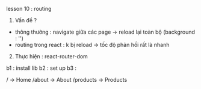 lesson 10 : routing <react-router-dom>

1. Vấn đề ?

- thông thường : navigate giữa các page -> reload lại toàn bộ (background : '')
- routing trong react : k bị reload -> tốc độ phản hồi rất là nhanh

2. Thực hiện : react-router-dom

b1 : install lib
b2 : set up
b3 :

/ -> Home
/about -> About
/products -> Products
